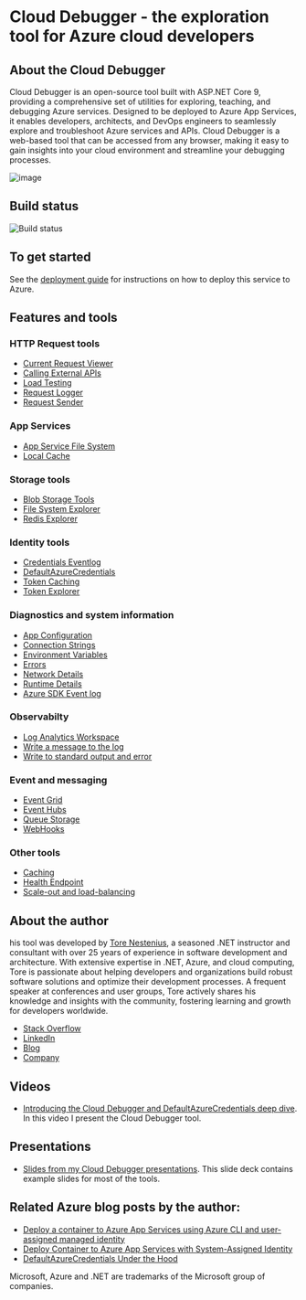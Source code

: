# Cloud Debugger - the exploration tool for Azure cloud developers

## About the Cloud Debugger
Cloud Debugger is an open-source tool built with ASP.NET Core 9, providing a comprehensive set of utilities for exploring, teaching, and debugging Azure services. 
Designed to be deployed to Azure App Services, it enables developers, architects, and DevOps engineers to seamlessly explore and troubleshoot Azure services and APIs. 
Cloud Debugger is a web-based tool that can be accessed from any browser, making it easy to gain insights into your cloud environment and streamline your debugging processes.

![image](https://github.com/user-attachments/assets/be9e5501-ce86-401d-8dc7-9b5a171a82d5)

## Build status
![Build status](https://github.com/tndata/CloudDebugger/actions/workflows/main.yml/badge.svg)


## To get started
See the [deployment guide](https://github.com/tndata/CloudDebugger/wiki/Deployment) for instructions on how to deploy this service to Azure.


## Features and tools

### HTTP Request tools
* [Current Request Viewer](https://github.com/tndata/CloudDebugger/wiki/CurrentRequestViewer)
* [Calling External APIs](https://github.com/tndata/CloudDebugger/wiki/CallingAPIs)
* [Load Testing](https://github.com/tndata/CloudDebugger/wiki/LoadTesting)
* [Request Logger](https://github.com/tndata/CloudDebugger/wiki/RequestLogger)
* [Request Sender](https://github.com/tndata/CloudDebugger/wiki/RequestSender)

### App Services
* [App Service File System](https://github.com/tndata/CloudDebugger/wiki/AppServices)
* [Local Cache](https://github.com/tndata/CloudDebugger/wiki/AppServices)

### Storage tools
* [Blob Storage Tools](https://github.com/tndata/CloudDebugger/wiki/BlobStorage)
* [File System Explorer](https://github.com/tndata/CloudDebugger/wiki/FileSystem)
* [Redis Explorer](https://github.com/tndata/CloudDebugger/wiki/RedisExplorer)

### Identity tools
* [Credentials Eventlog](https://github.com/tndata/CloudDebugger/wiki/CredentialsEventLog)
* [DefaultAzureCredentials](https://github.com/tndata/CloudDebugger/wiki/DefaultAzureCredentials)
* [Token Caching](https://github.com/tndata/https://github.com/tndata/CloudDebugger/wiki/TokenCaching)
* [Token Explorer](https://github.com/tndata/CloudDebugger/wiki/TokenExplorer)

### Diagnostics and system information
* [App Configuration](https://github.com/tndata/CloudDebugger/wiki/Configuration)
* [Connection Strings](https://github.com/tndata/CloudDebugger/wiki/ConnectionStrings)
* [Environment Variables](https://github.com/tndata/CloudDebugger/wiki/Diagnostics)
* [Errors](https://github.com/tndata/CloudDebugger/wiki/Errors)
* [Network Details](https://github.com/tndata/CloudDebugger/wiki/Diagnostics)
* [Runtime Details](https://github.com/tndata/CloudDebugger/wiki/Diagnostics)
* [Azure SDK Event log](https://github.com/tndata/CloudDebugger/wiki/AzureSDKEventLog)
 
### Observabilty
* [Log Analytics Workspace](https://github.com/tndata/CloudDebugger/wiki/LogWorkspace)
* [Write a message to the log](https://github.com/tndata/CloudDebugger/wiki/Logging)
* [Write to standard output and error](https://github.com/tndata/CloudDebugger/wiki/WriteToStdOutErr)

### Event and messaging
* [Event Grid](https://github.com/tndata/CloudDebugger/wiki/EventGrid)
* [Event Hubs](https://github.com/tndata/CloudDebugger/wiki/EventHubs)
* [Queue Storage](https://github.com/tndata/CloudDebugger/wiki/QueueStorage)
* [WebHooks](https://github.com/tndata/CloudDebugger/wiki/Webhooks)

### Other tools
* [Caching](https://github.com/tndata/CloudDebugger/wiki/Caching)
* [Health Endpoint](https://github.com/tndata/CloudDebugger/wiki/Health)
* [Scale-out and load-balancing](https://github.com/tndata/CloudDebugger/wiki/Scaleout)



## About the author
his tool was developed by [Tore Nestenius](https://nestenius.se/), a seasoned .NET instructor and consultant with over 25 years of experience in software development and architecture. With extensive expertise in .NET, Azure, and cloud computing, Tore is passionate about helping developers and organizations build robust software solutions and optimize their development processes. A frequent speaker at conferences and user groups, Tore actively shares his knowledge and insights with the community, fostering learning and growth for developers worldwide.

* [Stack Overflow](https://stackoverflow.com/users/68490/tore-nestenius)
* [LinkedIn](https://www.linkedin.com/in/torenestenius/)
* [Blog](https://nestenius.se/)
* [Company](https://tn-data.se/)

## Videos
* [Introducing the Cloud Debugger and DefaultAzureCredentials deep dive](https://www.youtube.com/watch?v=XgtcmfZwDn4&t=40s). In this video I present the Cloud Debugger tool. 

## Presentations
* [Slides from my Cloud Debugger presentations](https://github.com/tndata/CloudDebugger/blob/main/Presentations/CloudDebugger%20-%20Presentation.pdf). This slide deck contains example slides for most of the tools.


## Related Azure blog posts by the author:
* [Deploy a container to Azure App Services using Azure CLI and user-assigned managed identity](https://nestenius.se/2024/08/27/deploy-a-container-to-azure-app-services-using-azure-cli-and-user-assigned-managed-identity/)
* [Deploy Container to Azure App Services with System-Assigned Identity](https://nestenius.se/2024/09/02/deploy-a-container-to-azure-app-services-using-a-system-assigned-identity/)
* [DefaultAzureCredentials Under the Hood](https://nestenius.se/2024/04/18/default-azure-credentials-under-the-hood/)


Microsoft, Azure and .NET are trademarks of the Microsoft group of companies.
